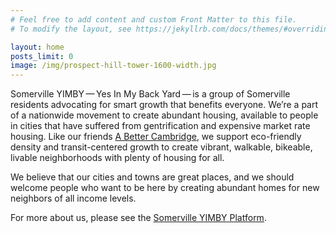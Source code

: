 ```yaml
---
# Feel free to add content and custom Front Matter to this file.
# To modify the layout, see https://jekyllrb.com/docs/themes/#overriding-theme-defaults

layout: home
posts_limit: 0
image: /img/prospect-hill-tower-1600-width.jpg
---
```


Somerville YIMBY — Yes In My Back Yard — is a group of Somerville residents advocating for smart growth that benefits everyone. We’re a part of a nationwide movement to create abundant housing, available to people in cities that have suffered from gentrification and expensive market rate housing. Like our friends [A Better Cambridge](https://www.abettercambridge.org), we support eco-friendly density and transit-centered growth to create vibrant, walkable, bikeable, livable neighborhoods with plenty of housing for all.

We believe that our cities and towns are great places, and we should welcome people who want to be here by creating abundant homes for new neighbors of all income levels.

For more about us, please see the [Somerville YIMBY Platform](/platform/).
